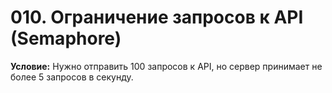 # 010. Ограничение запросов к API (Semaphore)

**Условие:** Нужно отправить 100 запросов к API, но сервер принимает не более 5 запросов в секунду.